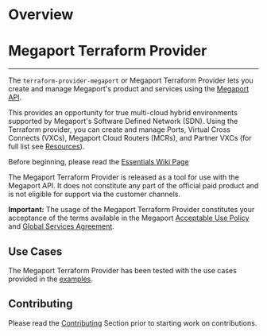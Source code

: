 # Overview
# Megaport Terraform Provider
---

The `terraform-provider-megaport` or Megaport Terraform Provider lets you create and manage
Megaport's product and services using the [Megaport API](https://dev.megaport.com).

This provides an opportunity for true multi-cloud hybrid environments supported by Megaport's Software
Defined Network (SDN). Using the Terraform provider, you can create and manage Ports,
Virtual Cross Connects (VXCs), Megaport Cloud Routers (MCRs), and Partner VXCs
(for full list see [Resources](../../wiki/Resources_Overview)).

Before beginning, please read the [Essentials Wiki Page](../../wiki/Home#Essentials)

The Megaport Terraform Provider is released as a tool for use with the Megaport API. It does not constitute
any part of the official paid product and is not eligible for support via the customer channels.

**Important:** The usage of the Megaport Terraform Provider constitutes your acceptance of the terms available
in the Megaport [Acceptable Use Policy](https://www.megaport.com/legal/acceptable-use-policy/) and
[Global Services Agreement](https://www.megaport.com/legal/global-services-agreement/).

## Use Cases
The Megaport Terraform Provider has been tested with the use cases provided in the [examples](examples/).

## Contributing
Please read the [Contributing](../../wiki/Contributing) Section prior to starting work on contributions.
